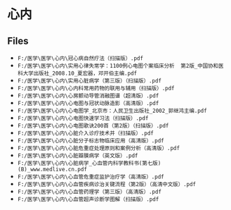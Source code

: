 # 心内

## Files

- `F:/医学\医学\心内\冠心病自然疗法（扫描版）.pdf`
- `F:/医学\医学\心内\实用心律失常学：1100例心电图个案临床分析  第2版_中国协和医科大学出版社_2008.10_夏宏器，邓开伯主编.pdf`
- `F:/医学\医学\心内\实用心脏病学（第三版）（扫描版）.pdf`
- `F:/医学\医学\心内\心内科常用药物的联用与辅用（扫描版）.pdf`
- `F:/医学\医学\心内\心房颤动导管消融图谱（超清版）.pdf`
- `F:/医学\医学\心内\心电图与冠状动脉造影（高清版）.pdf`
- `F:/医学\医学\心内\心电图学_北京市：人民卫生出版社_2002_郭继鸿主编.pdf`
- `F:/医学\医学\心内\心电图快速学习法（扫描版）.pdf`
- `F:/医学\医学\心内\心电图歌诀200首（第2版）（扫描版）.pdf`
- `F:/医学\医学\心内\心脏介入诊疗技术并（扫描版）.pdf`
- `F:/医学\医学\心内\心脏分子标志物临床应用（高清版）.pdf`
- `F:/医学\医学\心内\心脏危重症处理原则和案例分析（高清版）.pdf`
- `F:/医学\医学\心内\心脏瓣膜病学（英文版）.pdf`
- `F:/医学\医学\心内\心脏病学_心血管内科学教科书(第七版)(B)_www.medlive.cn.pdf`
- `F:/医学\医学\心内\心血管危重症监护治疗学（高清版）.pdf`
- `F:/医学\医学\心内\心血管疾病诊治关键流程（第2版）（高清中文版）.pdf`
- `F:/医学\医学\心内\心血管药理学（第三版）（高清版）.pdf`
- `F:/医学\医学\心内\心血管超声诊断学图解（扫描版）.pdf`

